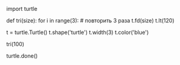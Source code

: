 import turtle


def tri(size):
    for i in range(3):  # повторить 3 раза
        t.fd(size)
        t.lt(120)


t = turtle.Turtle()
t.shape('turtle')
t.width(3)
t.color('blue')

tri(100)

turtle.done()
